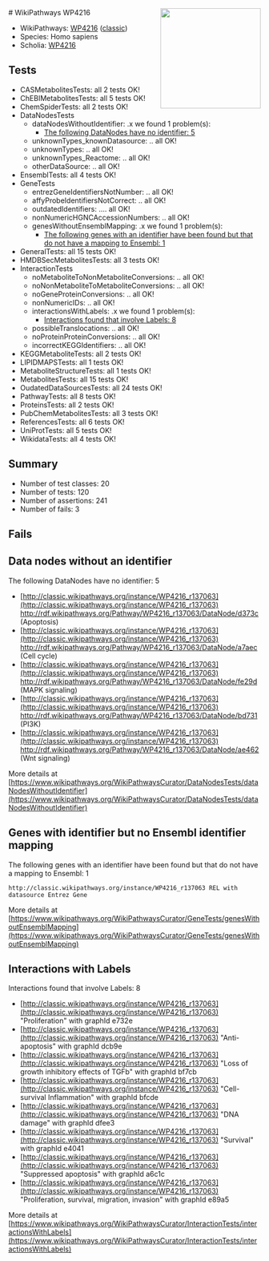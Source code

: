 <img style="float: right; width: 200px" src="https://upload.wikimedia.org/wikipedia/commons/thumb/8/83/Wplogo_with_text_500.png/640px-Wplogo_with_text_500.png" />
# WikiPathways WP4216

* WikiPathways: [WP4216](https://wikipathways.org/pathways/WP4216) ([classic](https://classic.wikipathways.org/instance/WP4216))
* Species: Homo sapiens
* Scholia: [WP4216](https://scholia.toolforge.org/wikipathways/WP4216)
## Tests
* CASMetabolitesTests: all 2 tests OK!
* ChEBIMetabolitesTests: all 5 tests OK!
* ChemSpiderTests: all 2 tests OK!
* DataNodesTests
    * dataNodesWithoutIdentifier: .x we found 1 problem(s):
        * [The following DataNodes have no identifier: 5](#d2d32fa4)
    * unknownTypes_knownDatasource: .. all OK!
    * unknownTypes: .. all OK!
    * unknownTypes_Reactome: .. all OK!
    * otherDataSource: .. all OK!
* EnsemblTests: all 4 tests OK!
* GeneTests
    * entrezGeneIdentifiersNotNumber: .. all OK!
    * affyProbeIdentifiersNotCorrect: .. all OK!
    * outdatedIdentifiers: .... all OK!
    * nonNumericHGNCAccessionNumbers: .. all OK!
    * genesWithoutEnsemblMapping: .x we found 1 problem(s):
        * [The following genes with an identifier have been found but that do not have a mapping to Ensembl: 1](#40286d83)
* GeneralTests: all 15 tests OK!
* HMDBSecMetabolitesTests: all 3 tests OK!
* InteractionTests
    * noMetaboliteToNonMetaboliteConversions: .. all OK!
    * noNonMetaboliteToMetaboliteConversions: .. all OK!
    * noGeneProteinConversions: .. all OK!
    * nonNumericIDs: .. all OK!
    * interactionsWithLabels: .x we found 1 problem(s):
        * [Interactions found that involve Labels: 8](#630d267f)
    * possibleTranslocations: .. all OK!
    * noProteinProteinConversions: .. all OK!
    * incorrectKEGGIdentifiers: .. all OK!
* KEGGMetaboliteTests: all 2 tests OK!
* LIPIDMAPSTests: all 1 tests OK!
* MetaboliteStructureTests: all 1 tests OK!
* MetabolitesTests: all 15 tests OK!
* OudatedDataSourcesTests: all 24 tests OK!
* PathwayTests: all 8 tests OK!
* ProteinsTests: all 2 tests OK!
* PubChemMetabolitesTests: all 3 tests OK!
* ReferencesTests: all 6 tests OK!
* UniProtTests: all 5 tests OK!
* WikidataTests: all 4 tests OK!


## Summary

* Number of test classes: 20
* Number of tests: 120
* Number of assertions: 241
* Number of fails: 3

## Fails

<a name="d2d32fa4" />

## Data nodes without an identifier

The following DataNodes have no identifier: 5

* [http://classic.wikipathways.org/instance/WP4216_r137063](http://classic.wikipathways.org/instance/WP4216_r137063) http://rdf.wikipathways.org/Pathway/WP4216_r137063/DataNode/d373c (Apoptosis)
* [http://classic.wikipathways.org/instance/WP4216_r137063](http://classic.wikipathways.org/instance/WP4216_r137063) http://rdf.wikipathways.org/Pathway/WP4216_r137063/DataNode/a7aec (Cell cycle)
* [http://classic.wikipathways.org/instance/WP4216_r137063](http://classic.wikipathways.org/instance/WP4216_r137063) http://rdf.wikipathways.org/Pathway/WP4216_r137063/DataNode/fe29d (MAPK
signaling)
* [http://classic.wikipathways.org/instance/WP4216_r137063](http://classic.wikipathways.org/instance/WP4216_r137063) http://rdf.wikipathways.org/Pathway/WP4216_r137063/DataNode/bd731 (PI3K)
* [http://classic.wikipathways.org/instance/WP4216_r137063](http://classic.wikipathways.org/instance/WP4216_r137063) http://rdf.wikipathways.org/Pathway/WP4216_r137063/DataNode/ae462 (Wnt signaling)


More details at [https://www.wikipathways.org/WikiPathwaysCurator/DataNodesTests/dataNodesWithoutIdentifier](https://www.wikipathways.org/WikiPathwaysCurator/DataNodesTests/dataNodesWithoutIdentifier)

<a name="40286d83" />

## Genes with identifier but no Ensembl identifier mapping

The following genes with an identifier have been found but that do not have a mapping to Ensembl: 1
```
http://classic.wikipathways.org/instance/WP4216_r137063 REL with datasource Entrez Gene
```

More details at [https://www.wikipathways.org/WikiPathwaysCurator/GeneTests/genesWithoutEnsemblMapping](https://www.wikipathways.org/WikiPathwaysCurator/GeneTests/genesWithoutEnsemblMapping)

<a name="630d267f" />

## Interactions with Labels

Interactions found that involve Labels: 8

* [http://classic.wikipathways.org/instance/WP4216_r137063](http://classic.wikipathways.org/instance/WP4216_r137063) "Proliferation" with graphId e732e
* [http://classic.wikipathways.org/instance/WP4216_r137063](http://classic.wikipathways.org/instance/WP4216_r137063) "Anti-apoptosis" with graphId dcb9e
* [http://classic.wikipathways.org/instance/WP4216_r137063](http://classic.wikipathways.org/instance/WP4216_r137063) "Loss of growth
inhibitory effects 
of TGFb" with graphId bf7cb
* [http://classic.wikipathways.org/instance/WP4216_r137063](http://classic.wikipathways.org/instance/WP4216_r137063) "Cell-survival
Inflammation" with graphId bfcde
* [http://classic.wikipathways.org/instance/WP4216_r137063](http://classic.wikipathways.org/instance/WP4216_r137063) "DNA damage" with graphId dfee3
* [http://classic.wikipathways.org/instance/WP4216_r137063](http://classic.wikipathways.org/instance/WP4216_r137063) "Survival" with graphId e4041
* [http://classic.wikipathways.org/instance/WP4216_r137063](http://classic.wikipathways.org/instance/WP4216_r137063) "Suppressed apoptosis" with graphId a6c1c
* [http://classic.wikipathways.org/instance/WP4216_r137063](http://classic.wikipathways.org/instance/WP4216_r137063) "Proliferation, survival, 
migration, invasion" with graphId e89a5


More details at [https://www.wikipathways.org/WikiPathwaysCurator/InteractionTests/interactionsWithLabels](https://www.wikipathways.org/WikiPathwaysCurator/InteractionTests/interactionsWithLabels)

